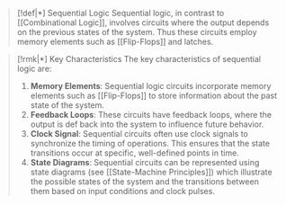 >[!def|*] Sequential Logic
>Sequential logic, in contrast to [[Combinational Logic]], involves circuits where the output depends on the previous states of the system. Thus these circuits employ memory elements such as [[Flip-Flops]] and latches.

>[!rmk|*] Key Characteristics
>The key characteristics of sequential logic are:
>1. **Memory Elements**: Sequential logic circuits incorporate memory elements such as [[Flip-Flops]] to store information about the past state of the system.
>2. **Feedback Loops**: These circuits have feedback loops, where the output is def back into the system to influence future behavior.
>3. **Clock Signal**: Sequential circuits often use clock signals to synchronize the timing of operations. This ensures that the state transitions occur at specific, well-defined points in time.
>4. **State Diagrams**: Sequential circuits can be represented using state diagrams (see [[State-Machine Principles]]) which illustrate the possible states of the system and the transitions between them based on input conditions and clock pulses.